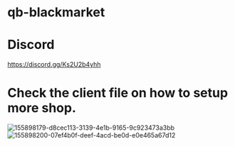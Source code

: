 # qb-blackmarket

# Discord
https://discord.gg/Ks2U2b4yhh

# Check the client file on how to setup more shop.

![155898179-d8cec113-3139-4e1b-9165-9c923473a3bb](https://user-images.githubusercontent.com/103960355/174493429-5e3771b1-876f-40f4-b66f-dade8e7c0e44.jpg)
![155898200-07ef4b0f-deef-4acd-be0d-e0e465a67d12](https://user-images.githubusercontent.com/103960355/174493471-7b97e2e6-d1c5-42ea-b9de-ac57b2ee271d.jpg)
